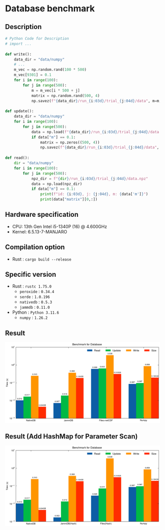 # Database benchmark

## Description

```python
# Python Code for Description
# import ...

def write():
    data_dir = "data/numpy"
    # ...
    m_vec = np.random.rand(100 * 500)
    m_vec[9301] = 0.1
    for i in range(100):
        for j in range(500):
            m = m_vec[i * 500 + j]
            matrix = np.random.rand(500, 4)
            np.savez(f"{data_dir}/run_{i:03d}/trial_{j:04d}/data", m=m, matrix=matrix)

def update():
    data_dir = "data/numpy"
    for i in range(100):
        for j in range(500):
            data = np.load(f"{data_dir}/run_{i:03d}/trial_{j:04d}/data.npz")
            if data["m"] == 0.1:
                matrix = np.zeros((500, 4))
                np.savez(f"{data_dir}/run_{i:03d}/trial_{j:04d}/data", m=0.1, matrix=matrix)

def read():
    dir = "data/numpy"
    for i in range(100):
        for j in range(500):
            npz_dir = f"{dir}/run_{i:03d}/trial_{j:04d}/data.npz"
            data = np.load(npz_dir)
            if data["m"] == 0.1:
                print(f"id: {i:03d}, j: {j:04d}, m: {data['m']}")
                print(data["matrix"][0,:])
```

## Hardware specification

* CPU: 13th Gen Intel i5-1340P (16) @ 4.600GHz
* Kernel: 6.5.13-7-MANJARO

## Compilation option

* Rust : `cargo build --release`

## Specific version

* Rust : `rustc 1.75.0`
    * `peroxide` : `0.34.4`
    * `serde` : `1.0.196`
    * `nativedb` : `0.5.3`
    * `jammdb` : `0.11.0`
* Python : `Python 3.11.6`
    * `numpy` : `1.26.2`

## Result

![Benchmark](./bench_plot.png)

## Result (Add HashMap for Parameter Scan)

![Benchmark](./bench_hash_plot.png)
